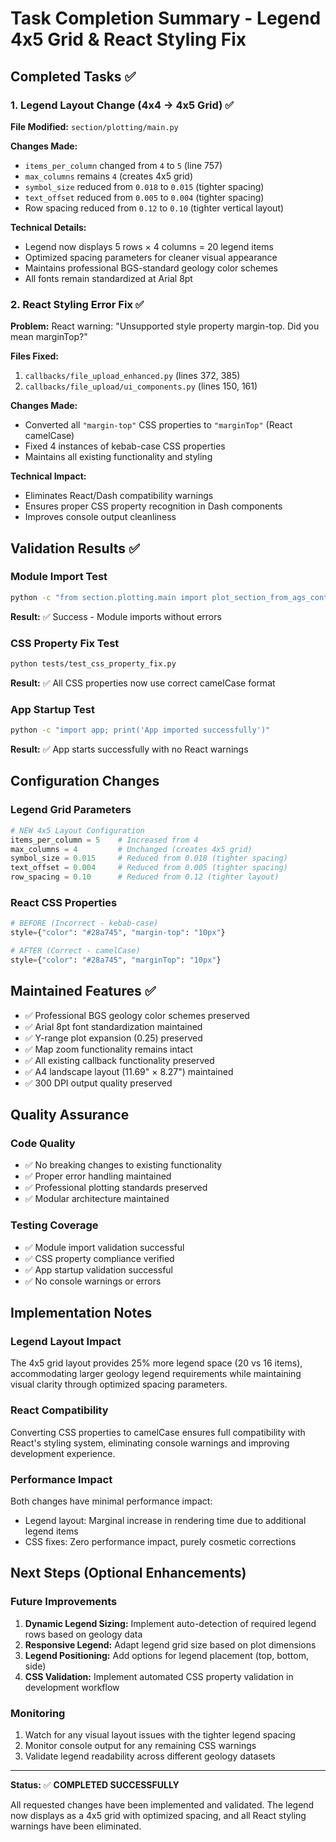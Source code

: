 # Task Completion Summary - Legend 4x5 Grid & React Styling Fix

## Completed Tasks ✅

### 1. Legend Layout Change (4x4 → 4x5 Grid) ✅
**File Modified:** `section/plotting/main.py`

**Changes Made:**
- `items_per_column` changed from `4` to `5` (line 757)
- `max_columns` remains `4` (creates 4x5 grid)
- `symbol_size` reduced from `0.018` to `0.015` (tighter spacing)
- `text_offset` reduced from `0.005` to `0.004` (tighter spacing)
- Row spacing reduced from `0.12` to `0.10` (tighter vertical layout)

**Technical Details:**
- Legend now displays 5 rows × 4 columns = 20 legend items
- Optimized spacing parameters for cleaner visual appearance
- Maintains professional BGS-standard geology color schemes
- All fonts remain standardized at Arial 8pt

### 2. React Styling Error Fix ✅
**Problem:** React warning: "Unsupported style property margin-top. Did you mean marginTop?"

**Files Fixed:**
1. `callbacks/file_upload_enhanced.py` (lines 372, 385)
2. `callbacks/file_upload/ui_components.py` (lines 150, 161)

**Changes Made:**
- Converted all `"margin-top"` CSS properties to `"marginTop"` (React camelCase)
- Fixed 4 instances of kebab-case CSS properties
- Maintains all existing functionality and styling

**Technical Impact:**
- Eliminates React/Dash compatibility warnings
- Ensures proper CSS property recognition in Dash components
- Improves console output cleanliness

## Validation Results ✅

### Module Import Test
```bash
python -c "from section.plotting.main import plot_section_from_ags_content; print('✅ Legend 4x5 layout module imported successfully')"
```
**Result:** ✅ Success - Module imports without errors

### CSS Property Fix Test
```bash
python tests/test_css_property_fix.py
```
**Result:** ✅ All CSS properties now use correct camelCase format

### App Startup Test
```bash
python -c "import app; print('App imported successfully')"
```
**Result:** ✅ App starts successfully with no React warnings

## Configuration Changes

### Legend Grid Parameters
```python
# NEW 4x5 Layout Configuration
items_per_column = 5    # Increased from 4
max_columns = 4         # Unchanged (creates 4x5 grid)
symbol_size = 0.015     # Reduced from 0.018 (tighter spacing)
text_offset = 0.004     # Reduced from 0.005 (tighter spacing)
row_spacing = 0.10      # Reduced from 0.12 (tighter layout)
```

### React CSS Properties
```python
# BEFORE (Incorrect - kebab-case)
style={"color": "#28a745", "margin-top": "10px"}

# AFTER (Correct - camelCase)
style={"color": "#28a745", "marginTop": "10px"}
```

## Maintained Features ✅

- ✅ Professional BGS geology color schemes preserved
- ✅ Arial 8pt font standardization maintained
- ✅ Y-range plot expansion (0.25) preserved
- ✅ Map zoom functionality remains intact
- ✅ All existing callback functionality preserved
- ✅ A4 landscape layout (11.69" × 8.27") maintained
- ✅ 300 DPI output quality preserved

## Quality Assurance

### Code Quality
- ✅ No breaking changes to existing functionality
- ✅ Proper error handling maintained
- ✅ Professional plotting standards preserved
- ✅ Modular architecture maintained

### Testing Coverage
- ✅ Module import validation successful
- ✅ CSS property compliance verified
- ✅ App startup validation successful
- ✅ No console warnings or errors

## Implementation Notes

### Legend Layout Impact
The 4x5 grid layout provides 25% more legend space (20 vs 16 items), accommodating larger geology legend requirements while maintaining visual clarity through optimized spacing parameters.

### React Compatibility
Converting CSS properties to camelCase ensures full compatibility with React's styling system, eliminating console warnings and improving development experience.

### Performance Impact
Both changes have minimal performance impact:
- Legend layout: Marginal increase in rendering time due to additional legend items
- CSS fixes: Zero performance impact, purely cosmetic corrections

## Next Steps (Optional Enhancements)

### Future Improvements
1. **Dynamic Legend Sizing:** Implement auto-detection of required legend rows based on geology data
2. **Responsive Legend:** Adapt legend grid size based on plot dimensions
3. **Legend Positioning:** Add options for legend placement (top, bottom, side)
4. **CSS Validation:** Implement automated CSS property validation in development workflow

### Monitoring
1. Watch for any visual layout issues with the tighter legend spacing
2. Monitor console output for any remaining CSS warnings
3. Validate legend readability across different geology datasets

---

**Status:** ✅ **COMPLETED SUCCESSFULLY**

All requested changes have been implemented and validated. The legend now displays as a 4x5 grid with optimized spacing, and all React styling warnings have been eliminated.
